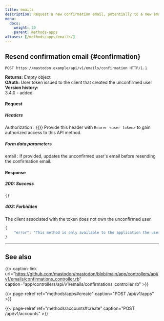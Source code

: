 ```yaml
---
title: emails
description: Request a new confirmation email, potentially to a new email address.
menu:
  docs:
    weight: 20
    parent: methods-apps
aliases: [/methods/apps/emails/]
---
```


## Resend confirmation email {#confirmation}

```http
POST https://mastodon.example/api/v1/emails/confirmation HTTP/1.1
```

**Returns:** Empty object\
**OAuth:** User token issued to the client that created the unconfirmed user\
**Version history:**\
3.4.0 - added

#### Request
##### Headers

Authorization 
: {{<required>}} Provide this header with `Bearer <user token>` to gain authorized access to this API method.

##### Form data parameters

email
: If provided, updates the unconfirmed user's email before resending the confirmation email.

#### Response
##### 200: Success

```javascript
{}
```

##### 403: Forbidden
The client associated with the token does not own the unconfirmed user.

```javascript
{
	"error": "This method is only available to the application the user originally signed-up with"
}
```

---

## See also

{{< caption-link url="https://github.com/mastodon/mastodon/blob/main/app/controllers/api/v1/emails/confirmations_controller.rb" caption="app/controllers/api/v1/emails/confirmations_controller.rb" >}}

{{< page-relref ref="methods/apps#create" caption="POST /api/v1/apps" >}}

{{< page-relref ref="methods/accounts#create" caption="POST /api/v1/accounts" >}}